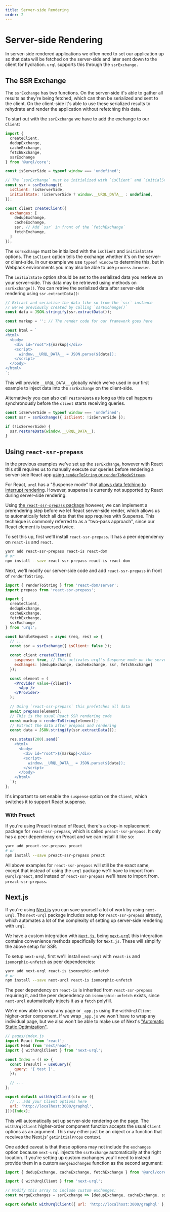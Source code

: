 ```yaml
---
title: Server-side Rendering
order: 2
---
```


# Server-side Rendering

In server-side rendered applications we often need to set our application up so that data will be
fetched on the server-side and later sent down to the client for hydration. `urql` supports this
through the `ssrExchange.`

## The SSR Exchange

The `ssrExchange` has two functions. On the server-side it's able to gather all results as they're
being fetched, which can then be serialized and sent to the client. On the client-side it's able to
use these serialized results to rehydrate and render the application without refetching this data.

To start out with the `ssrExchange` we have to add the exchange to our `Client`:

```js
import {
  createClient,
  dedupExchange,
  cacheExchange,
  fetchExchange,
  ssrExchange
} from '@urql/core';

const isServerSide = typeof window === 'undefined';

// The `ssrExchange` must be initialized with `isClient` and `initialState`
const ssr = ssrExchange({
  isClient: !isServerSide,
  initialState: !isServerSide ? window.__URQL_DATA__ : undefined,
});

const client createClient({
  exchanges: [
    dedupExchange,
    cacheExchange,
    ssr, // Add `ssr` in front of the `fetchExchange`
    fetchExchange,
  ]
});
```

The `ssrExchange` must be initialized with the `isClient` and `initialState` options. The `isClient`
option tells the exchange whether it's on the server- or client-side. In our example we use `typeof window` to determine this, but in Webpack environments you may also be able to use `process.browser`.

The `initialState` option should be set to the serialized data you retrieve on your server-side.
This data may be retrieved using methods on `ssrExchange()`. You can retrive the serialized data
after server-side rendering using `ssr.extractData()`:

```js
// Extract and serialise the data like so from the `ssr` instance
// we've previously created by calling `ssrExchange()`
const data = JSON.stringify(ssr.extractData());

const markup = ''; // The render code for our framework goes here

const html = `
<html>
  <body>
    <div id="root">${markup}</div>
    <script>
      window.__URQL_DATA__ = JSON.parse(${data});
    </script>
  </body>
</html>
`;
```

This will provide `__URQL_DATA__` globally which we've used in our first example to inject data into
the `ssrExchange` on the client-side.

Alternatively you can also call `restoreData` as long as this call happens synchronously before the
`client` starts receiving queries.

```js
const isServerSide = typeof window === 'undefined';
const ssr = ssrExchange({ isClient: !isServerSide });

if (!isServerSide) {
  ssr.restoreData(window.__URQL_DATA__);
}
```

## Using `react-ssr-prepass`

In the previous examples we've set up the `ssrExchange`, however with React this still requires us
to manually execute our queries before rendering a server-side React app [using `renderToString`
or `renderToNodeStream`](https://reactjs.org/docs/react-dom-server.html#rendertostring).

For React, `urql` has a "Suspense mode" that [allows data fetching to interrupt
rendering](https://reactjs.org/docs/concurrent-mode-suspense.html). However, suspense is currently
not supported by React during server-side rendering.

Using [the `react-ssr-prepass` package](https://github.com/FormidableLabs/react-ssr-prepass) however,
we can implement a prerendering step before we let React server-side render, which allows us to
automatically fetch all data that the app requires with Suspense. This technique is commonly
referred to as a "two-pass approach", since our React element is traversed twice.

To set this up, first we'll install `react-ssr-prepass`. It has a peer dependency on `react-is`
and `react`.

```sh
yarn add react-ssr-prepass react-is react-dom
# or
npm install --save react-ssr-prepass react-is react-dom
```

Next, we'll modify our server-side code and add `react-ssr-prepass` in front of `renderToString`.

```jsx
import { renderToString } from 'react-dom/server';
import prepass from 'react-ssr-prepass';

import {
  createClient,
  dedupExchange,
  cacheExchange,
  fetchExchange,
  ssrExchange
} from 'urql';

const handleRequest = async (req, res) => {
  // ...
  const ssr = ssrExchange({ isClient: false });

  const client createClient({
    suspense: true, // This activates urql's Suspense mode on the server-side
    exchanges: [dedupExchange, cacheExchange, ssr, fetchExchange]
  });

  const element = (
    <Provider value={client}>
      <App />
    </Provider>
  );

  // Using `react-ssr-prepass` this prefetches all data
  await prepass(element);
  // This is the usual React SSR rendering code
  const markup = renderToString(element);
  // Extract the data after prepass and rendering
  const data = JSON.stringify(ssr.extractData());

  res.status(200).send(`
    <html>
      <body>
        <div id="root">${markup}</div>
        <script>
          window.__URQL_DATA__ = JSON.parse(${data});
        </script>
      </body>
    </html>
  `);
};
```

It's important to set enable the `suspense` option on the `Client`, which switches it to support
React suspense.

### With Preact

If you're using Preact instead of React, there's a drop-in replacement package for
`react-ssr-prepass`, which is called `preact-ssr-prepass`. It only has a peer dependency on Preact
and we can install it like so:

```sh
yarn add preact-ssr-prepass preact
# or
npm install --save preact-ssr-prepass preact
```

All above examples for `react-ssr-prepass` will still be the exact same, except that instead of
using the `urql` package we'll have to import from `@urql/preact`, and instead of `react-ssr-prepass`
we'll have to import from. `preact-ssr-prepass`.

## Next.js

If you're using [Next.js](https://nextjs.org/) you can save yourself a lot of work by using
`next-urql`. The `next-urql` package includes setup for `react-ssr-prepass` already, which automates
a lot of the complexity of setting up server-side rendering with `urql`.

We have a custom integration with [`Next.js`](https://nextjs.org/), being [`next-urql`](https://github.com/FormidableLabs/next-urql)
this integration contains convenience methods specifically for `Next.js`.
These will simplify the above setup for SSR.

To setup `next-urql`, first we'll install `next-urql` with `react-is` and `isomorphic-unfetch` as
peer dependencies:

```sh
yarn add next-urql react-is isomorphic-unfetch
# or
npm install --save next-urql react-is isomorphic-unfetch
```

The peer dependency on `react-is` is inherited from `react-ssr-prepass` requiring it, and the peer
dependency on `isomorphic-unfetch` exists, since `next-urql` automatically injects it as a `fetch`
polyfill.

We're now able to wrap any page or `_app.js` using the `withUrqlClient` higher-order component. If
we wrap `_app.js` we won't have to wrap any individual page, but we also won't be able to make use
of Next's ["Automatic Static
Optimization"](https://nextjs.org/docs/advanced-features/automatic-static-optimization).

```js
// pages/index.js
import React from 'react';
import Head from 'next/head';
import { withUrqlClient } from 'next-urql';

const Index = () => {
  const [result] = useQuery({
    query: '{ test }',
  });

  // ...
};

export default withUrqlClient(ctx => ({
  // ...add your Client options here
  url: 'http://localhost:3000/graphql',
}))(Index);
```

This will automatically set up server-side rendering on the page. The `withUrqlClient` higher-order
component function accepts the usual `Client` options as an argument. This may either just be an
object or a function that receives the Next.js' `getInitialProps` context.

One added caveat is that these options may not include the `exchanges` option because `next-urql`
injects the `ssrExchange` automatically at the right location. If you're setting up custom exchanges
you'll need to instead provide them in a custom `mergeExchanges` function as the second argument:

```js
import { dedupExchange, cacheExchange, fetchExchange } from '@urql/core';

import { withUrqlClient } from 'next-urql';

// Modify this array to include custom exchanges:
const mergeExchanges = ssrExchange => [dedupExchange, cacheExchange, ssrExchange, fetchExchange];

export default withUrqlClient({ url: 'http://localhost:3000/graphql' }, mergeExchanges)(Index);
```
